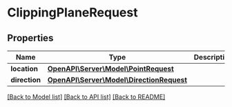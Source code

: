 # ClippingPlaneRequest

## Properties
Name | Type | Description | Notes
------------ | ------------- | ------------- | -------------
**location** | [**OpenAPI\Server\Model\PointRequest**](PointRequest.md) |  | 
**direction** | [**OpenAPI\Server\Model\DirectionRequest**](DirectionRequest.md) |  | 

[[Back to Model list]](../README.md#documentation-for-models) [[Back to API list]](../README.md#documentation-for-api-endpoints) [[Back to README]](../README.md)


